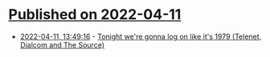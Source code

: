 # [Published on 2022-04-11](index.md)

* [2022-04-11, 13:49:16](https://news.ycombinator.com/item?id=30988647) - [Tonight we're gonna log on like it's 1979 (Telenet, Dialcom and The Source)](http://oldvcr.blogspot.com/2022/04/tonight-were-gonna-log-on-like-its-1979.html)
